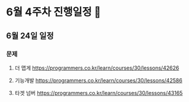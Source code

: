 # 6월 4주차 진행일정 🙉

## 6월 24일 일정

### 문제

1. 더 맵게 https://programmers.co.kr/learn/courses/30/lessons/42626

2. 기능개발 https://programmers.co.kr/learn/courses/30/lessons/42586

3. 타겟 넘버 https://programmers.co.kr/learn/courses/30/lessons/43165
